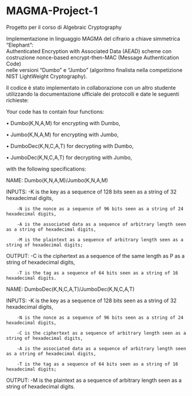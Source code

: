 # MAGMA-Project-1
Progetto per il corso di Algebraic Cryptography

Implementazione in linguaggio MAGMA del cifrario a chiave simmetrica “Elephant”:  
Authenticated Encryption with Associated Data (AEAD) scheme con costruzione nonce-based encrypt-then-MAC (Message Authentication Code)  
nelle versioni “Dumbo” e  “Jumbo” (algoritmo finalista nella competizione NIST LightWeight Cryptography).

Il codice è stato implementato in collaborazione con un altro studente utilizzando la documentazione ufficiale dei protocolli e date le seguenti richieste:

Your code has to contain four functions:

• Dumbo(K,N,A,M) for encrypting with Dumbo,

• Jumbo(K,N,A,M) for encrypting with Jumbo,

• DumboDec(K,N,C,A,T) for decrypting with Dumbo,

• JumboDec(K,N,C,A,T) for decrypting with Jumbo,

with the following specifications:

NAME: Dumbo(K,N,A,M)/Jumbo(K,N,A,M)

INPUTS: -K is the key as a sequence of 128 bits seen as a string of 32 hexadecimal digits,

        -N is the nonce as a sequence of 96 bits seen as a string of 24 hexadecimal digits,
        
        -A is the associated data as a sequence of arbitrary length seen as a string of hexadecimal digits,
        
        -M is the plaintext as a sequence of arbitrary length seen as a string of hexadecimal digits;

OUTPUT: -C is the ciphertext as a sequence of the same length as P as a string of hexadecimal digits,

        -T is the tag as a sequence of 64 bits seen as a string of 16 hexadecimal digits.

NAME: DumboDec(K,N,C,A,T)/JumboDec(K,N,C,A,T)

INPUTS: -K is the key as a sequence of 128 bits seen as a string of 32 hexadecimal digits,
        
        -N is the nonce as a sequence of 96 bits seen as a string of 24 hexadecimal digits,
        
        -C is the ciphertext as a sequence of arbitrary length seen as a string of hexadecimal digits,
        
        -A is the associated data as a sequence of arbitrary length seen as a string of hexadecimal digits,
        
        -T is the tag as a sequence of 64 bits seen as a string of 16 hexadecimal digits;

OUTPUT: -M is the plaintext as a sequence of arbitrary length seen as a string of hexadecimal digits.
